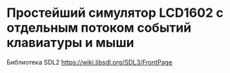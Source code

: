 # Простейший симулятор LCD1602 с отдельным потоком событий клавиатуры и мыши

Библиотека SDL2 https://wiki.libsdl.org/SDL3/FrontPage